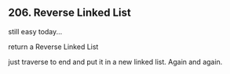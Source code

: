 ## 206. Reverse Linked List

still easy today...

return a Reverse Linked List

just traverse to end and put it in a new linked list. Again and again.

